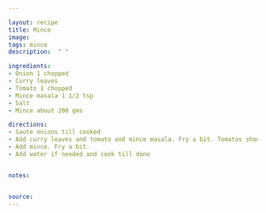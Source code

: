 ```yaml
---

layout: recipe
title: Mince
image: 
tags: mince
description:  " "

ingredients:
- Onion 1 chopped
- Curry leaves
- Tomato 1 chopped
- Mince masala 1 1/2 tsp
- Salt
- Mince about 200 gms

directions:
- Saute onions till cooked
- Add curry leaves and tomato and mince masala. Fry a bit. Tomatos should become mushy
- Add mince. Fry a bit. 
- Add water if needed and cook till done


notes:    


source: 
---
```

